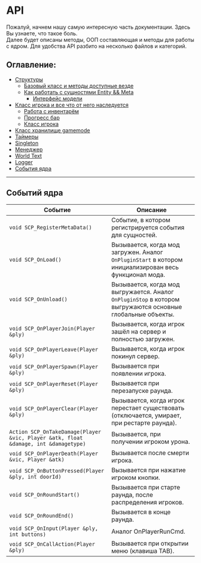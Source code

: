 # API

Пожалуй, начнем нашу самую интересную часть документации. Здесь Вы узнаете, что такое боль.  
Далее будет описаны методы, ООП составляющая и методы для работы с ядром. Для удобства API разбито на несколько файлов и категорий.

## Оглавление:  
- [Структуры]()  
  - [Базовый класс и методы доступные везде]()
  - [Как работать с сущностями Entity && Meta](/docs/API/RU/Entity.md)
    - [Интерфейс модели](/docs/API/RU/Entity/Model.md)
- [Класс игрока и все что от него наследуется](/docs/API/RU/Player.md)
  - [Работа с инвентарём](/docs/API/RU/Player/Inventory.md)
  - [Прогресс бар](/docs/API/RU/Player/Progress.md)
  - [Класс игрока](/docs/API/RU/Player/Class.md)
- [Класс хранилище gamemode]()
- [Таймеры]()
- [Singleton]()
- [Менеджер]()
- [World Text]()
- [Logger]()
- [События ядра](/docs/%5BRU%5D%20API.md#%D0%BE%D0%BF%D0%B8%D1%81%D0%B0%D0%BD%D0%B8%D1%8F-%D1%84%D1%83%D0%BD%D0%BA%D1%86%D0%B8%D0%B9-%D0%B8-%D1%81%D0%BE%D0%B1%D1%8B%D1%82%D0%B8%D0%B9-%D1%8F%D0%B4%D1%80%D0%B0)

------------------

## Событий ядра

| Событие       | Описание |
| ------------- | ---------|
| `void SCP_RegisterMetaData()` | Событие, в котором регистрируется события для сущностей.  |
| `void SCP_OnLoad()` | Вызывается, когда мод загружен. Аналог `OnPluginStart` в котором инициализирован весь функционал мода.  |
| `void SCP_OnUnload()` | Вызывается, когда мод выгружается. Аналог `OnPluginStop` в котором выгружаются основные глобальные объекты. |
| `void SCP_OnPlayerJoin(Player &ply)` | Вызывается, когда игрок зашёл на сервер и полностью загружен.  |
| `void SCP_OnPlayerLeave(Player &ply)` | Вызывается, когда игрок покинул сервер.  |
| `void SCP_OnPlayerSpawn(Player &ply)` | Вызывается при появлении игрока.  |
| `void SCP_OnPlayerReset(Player &ply)` | Вызывается при перезапуске раунда.  |
| `void SCP_OnPlayerClear(Player &ply)` | Вызывается, когда игрок перестает существовать (отключается, умирает, при рестарте раунда).  |
| `Action SCP_OnTakeDamage(Player &vic, Player &atk, float &damage, int &damagetype)` | Вызывается, при получении игроком урона.  |
| `void SCP_OnPlayerDeath(Player &vic, Player &atk)` | Вызывается после смерти игрока.  |
| `void SCP_OnButtonPressed(Player &ply, int doorId)` | Вызывается при нажатие игроком кнопки.  |
| `void SCP_OnRoundStart()` | Вызывается при старте раунда, после распределения игроков.  |
| `void SCP_OnRoundEnd()` | Вызывается в конце раунда.  |
| `void SCP_OnInput(Player &ply, int buttons)` | Аналог OnPlayerRunCmd.  |
| `void SCP_OnCallAction(Player &ply)` | Вызывается при открытии меню (клавиша TAB).  |

